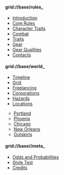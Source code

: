#### grid://base/rules_

- [Introduction](index)
- [Core Rules](core_rules)
- [Character Traits](traits)
- [Combat](combat)
- [Traits](traits)
- [Gear](gear)
- [Gear Qualities](gear_qualities)
- [Contacts](contacts)

#### grid://base/world_
<div markdown="1" style="margin-left:px">

- [Timeline](timeline)
- [Grid](grid)
- [Freelancing](freelancing)
- [Corporations](corporations)
- [Hazards](hazards)
- [Locations](locations)<div markdown="1" style="margin-left:-20px">
  - [Portland](portland)
  - [Phoenix](phoenix)
  - [Chicago](chicago)
  - [New Orleans](new_orleans)
  - [Outskirts](outskirts)

</div>
</div>

#### grid://base//meta_

- [Odds and Probabilities](odds)
- [Style Test](style_test)
- [Credits](_attribution)


